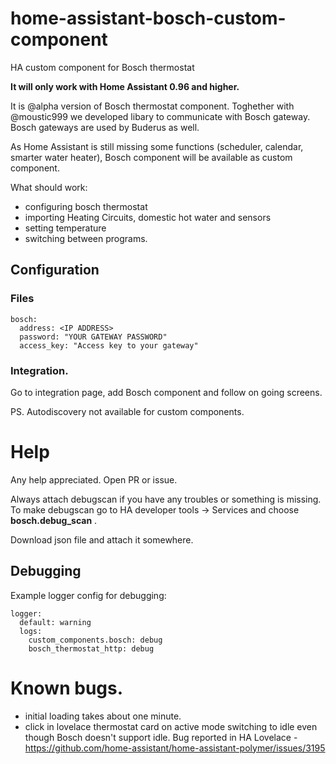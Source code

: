 # home-assistant-bosch-custom-component
HA custom component for Bosch thermostat

**It will only work with Home Assistant 0.96 and higher.**

It is @alpha version of Bosch thermostat component.
Toghether with @moustic999 we developed libary to communicate with Bosch gateway.
Bosch gateways are used by Buderus as well.

As Home Assistant is still missing some functions (scheduler, calendar, smarter water heater), 
Bosch component will be available as custom component.

What should work:
* configuring bosch thermostat
* importing Heating Circuits, domestic hot water and sensors
* setting temperature
* switching between programs.

## Configuration

### Files

```
bosch:
  address: <IP ADDRESS>
  password: "YOUR GATEWAY PASSWORD"
  access_key: "Access key to your gateway"
```

### Integration.

Go to integration page, add Bosch component and follow on going screens.

PS. Autodiscovery not available for custom components.

# Help

Any help appreciated.
Open PR or issue.

Always attach debugscan if you have any troubles or something is missing.
To make debugscan go to HA developer tools -> Services and choose
**bosch.debug_scan** .

Download json file and attach it somewhere.

## Debugging
Example logger config for debugging:

```
logger:
  default: warning
  logs:
    custom_components.bosch: debug
    bosch_thermostat_http: debug
```

# Known bugs.
* initial loading takes about one minute.
* click in lovelace thermostat card on active mode switching to idle even though Bosch doesn't support idle.
Bug reported in HA Lovelace - https://github.com/home-assistant/home-assistant-polymer/issues/3195